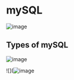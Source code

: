 
# mySQL
![image](https://user-images.githubusercontent.com/67835881/118752935-954bd900-b881-11eb-9399-df3da6f16d45.png)

## Types of mySQL
![image](https://user-images.githubusercontent.com/67835881/118752850-74838380-b881-11eb-9d8e-34f45afb489a.png)


![](![image](https://user-images.githubusercontent.com/67835881/126050804-b17143e6-2215-42c5-aa0c-d217182b0189.png)
